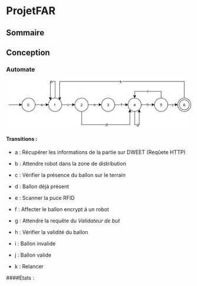 # ProjetFAR



## Sommaire 



## Conception

### Automate

![Automate](./docs/automate.png)

#### Transitions : 

* a : Récupérer les informations de la partie sur DWEET (Reqûete HTTP)

* b : Attendre robot dans la zone de distribution 

* c : Vérifier la présence du ballon sur le terrain

* d : Ballon déjà présent 

* e : Scanner la puce RFID

* f  : Affecter le ballon encrypt à un robot

* g : Attendre la requête du *Validateur de but*

* h : Vérifier la validité du ballon

* i  : Ballon invalide

* j  : Ballon valide

* k : Relancer

####Etats :

  ​